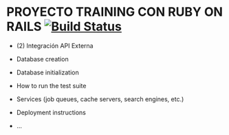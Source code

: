 # PROYECTO TRAINING CON RUBY ON RAILS [![Build Status](https://travis-ci.com/wx-inc-trainings/me-rails.svg?branch=kickoff-api)](https://travis-ci.com/wx-inc-trainings/me-rails)

* (2) Integración API Externa

* Database creation

* Database initialization

* How to run the test suite

* Services (job queues, cache servers, search engines, etc.)

* Deployment instructions

* ...
